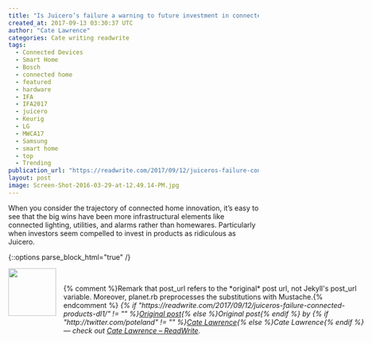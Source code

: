 ```yaml
---
title: "Is Juicero’s failure a warning to future investment in connected products?"
created_at: 2017-09-13 03:30:37 UTC
author: "Cate Lawrence"
categories: Cate writing readwrite
tags: 
  - Connected Devices
  - Smart Home
  - Bosch
  - connected home
  - featured
  - hardware
  - IFA
  - IFA2017
  - juicero
  - Keurig
  - LG
  - MWCA17
  - Samsung
  - smart home
  - top
  - Trending
publication_url: "https://readwrite.com/2017/09/12/juiceros-failure-connected-products-dl1/"
layout: post
image: Screen-Shot-2016-03-29-at-12.49.14-PM.jpg
---
```

When you consider the trajectory of connected home innovation, it’s easy to see that the big wins have been more infrastructural elements like connected lighting, utilities, and alarms rather than homewares. Particularly when investors seem compelled to invest in products as ridiculous as Juicero.


{::options parse_block_html="true" /}
<div class="author">
   <img src="http://www.rss-specifications.com/rss-spec-rss.gif" style="width: 96px; height: 96;">
   <span style="position: absolute; padding: 32px 15px;">{% comment %}Remark that post_url refers to the *original* post url, not Jekyll's post_url variable. Moreover, planet.rb preprocesses the substitutions with Mustache.{% endcomment %}
      <i>{% if "https://readwrite.com/2017/09/12/juiceros-failure-connected-products-dl1/" != "" %}<a href="https://readwrite.com/2017/09/12/juiceros-failure-connected-products-dl1/">Original post</a>{% else %}Original post{% endif %} by {% if "http://twitter.com/poteland" != "" %}<a href="http://twitter.com/poteland">Cate Lawrence</a>{% else %}Cate Lawrence{% endif %} &mdash; check out <a href="https://readwrite.com">Cate Lawrence – ReadWrite</a>.</i>
  </span>
</div>
